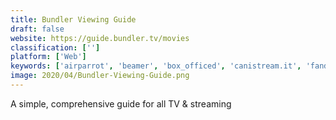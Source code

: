 ```yaml
---
title: Bundler Viewing Guide
draft: false 
website: https://guide.bundler.tv/movies
classification: ['']
platform: ['Web']
keywords: ['airparrot', 'beamer', 'box_officed', 'canistream.it', 'fandangonow', 'filmstruck', 'flicksurfer', 'hbo_now', 'hubbos', 'imdb_freedive', 'justwatch', 'moviegeeks', 'movies_anywhere', 'netflix_roulette', 'somefilm', 'stremio', 'tubi_tv', 'what_is_on_netflix?']
image: 2020/04/Bundler-Viewing-Guide.png
---
```

A simple, comprehensive guide for all TV & streaming